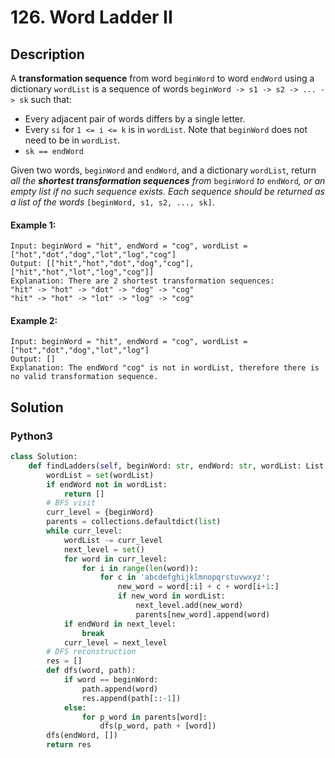# 126. Word Ladder II

## Description
A **transformation sequence** from word `beginWord` to word `endWord` using a dictionary `wordList` is a sequence of words `beginWord -> s1 -> s2 -> ... -> sk` such that:

* Every adjacent pair of words differs by a single letter.
* Every `si` for `1 <= i <= k` is in `wordList`. Note that `beginWord` does not need to be in `wordList`.
* `sk == endWord`

Given two words, `beginWord` and `endWord`, and a dictionary `wordList`, return *all the **shortest transformation sequences** from* `beginWord` *to* `endWord`*, or an empty list if no such sequence exists. Each sequence should be returned as a list of the words* `[beginWord, s1, s2, ..., sk]`.

#### Example 1:
```
Input: beginWord = "hit", endWord = "cog", wordList = ["hot","dot","dog","lot","log","cog"]
Output: [["hit","hot","dot","dog","cog"],["hit","hot","lot","log","cog"]]
Explanation: There are 2 shortest transformation sequences:
"hit" -> "hot" -> "dot" -> "dog" -> "cog"
"hit" -> "hot" -> "lot" -> "log" -> "cog"
```

#### Example 2:
```
Input: beginWord = "hit", endWord = "cog", wordList = ["hot","dot","dog","lot","log"]
Output: []
Explanation: The endWord "cog" is not in wordList, therefore there is no valid transformation sequence.
```


## Solution

### Python3
```python
class Solution:
    def findLadders(self, beginWord: str, endWord: str, wordList: List[str]) -> List[List[str]]:
        wordList = set(wordList)
        if endWord not in wordList:
            return []
        # BFS visit
        curr_level = {beginWord}
        parents = collections.defaultdict(list)
        while curr_level:
            wordList -= curr_level
            next_level = set()
            for word in curr_level:
                for i in range(len(word)):
                    for c in 'abcdefghijklmnopqrstuvwxyz':
                        new_word = word[:i] + c + word[i+1:]
                        if new_word in wordList:
                            next_level.add(new_word)
                            parents[new_word].append(word)
            if endWord in next_level:
                break
            curr_level = next_level
        # DFS reconstruction
        res = []
        def dfs(word, path):
            if word == beginWord:
                path.append(word)
                res.append(path[::-1])
            else:
                for p_word in parents[word]:
                    dfs(p_word, path + [word])
        dfs(endWord, [])
        return res
```
